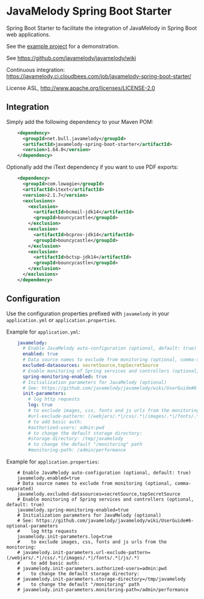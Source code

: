 # JavaMelody Spring Boot Starter

Spring Boot Starter to facilitate the integration of JavaMelody in Spring Boot web applications.

See the [example project](../javamelody-for-spring-boot) for a demonstration.

See https://github.com/javamelody/javamelody/wiki

Continuous integration: https://javamelody.ci.cloudbees.com/job/javamelody-spring-boot-starter/

License ASL, http://www.apache.org/licenses/LICENSE-2.0

## Integration

Simply add the following dependency to your Maven POM:

```xml
    <dependency>
      <groupId>net.bull.javamelody</groupId>
      <artifactId>javamelody-spring-boot-starter</artifactId>
      <version>1.64.0</version>
    </dependency>
```

Optionally add the iText dependency if you want to use PDF exports:

```xml
    <dependency>
      <groupId>com.lowagie</groupId>
      <artifactId>itext</artifactId>
      <version>2.1.7</version>
      <exclusions>
        <exclusion>
          <artifactId>bcmail-jdk14</artifactId>
          <groupId>bouncycastle</groupId>
        </exclusion>
        <exclusion>
          <artifactId>bcprov-jdk14</artifactId>
          <groupId>bouncycastle</groupId>
        </exclusion>
        <exclusion>
          <artifactId>bctsp-jdk14</artifactId>
          <groupId>bouncycastle</groupId>
        </exclusion>
      </exclusions>
    </dependency>
```

## Configuration

Use the configuration properties prefixed with `javamelody` in your `application.yml` or `application.properties`.

Example for `application.yml`:

```yml
    javamelody:
      # Enable JavaMelody auto-configuration (optional, default: true)
      enabled: true
      # Data source names to exclude from monitoring (optional, comma-separated)
      excluded-datasources: secretSource,topSecretSource
      # Enable monitoring of Spring services and controllers (optional, default: true)
      spring-monitoring-enabled: true
      # Initialization parameters for JavaMelody (optional)
      # See: https://github.com/javamelody/javamelody/wiki/UserGuide#6-optional-parameters
      init-parameters:
        # log http requests
        log: true
        # to exclude images, css, fonts and js urls from the monitoring:
        #url-exclude-pattern: (/webjars/.*|/css/.*|/images/.*|/fonts/.*|/js/.*)
        # to add basic auth:
        #authorized-users: admin:pwd
        # to change the default storage directory:
        #storage-directory: /tmp/javamelody
        # to change the default "/monitoring" path
        #monitoring-path: /admin/performance
```

Example for `application.properties`:

```properties
    # Enable JavaMelody auto-configuration (optional, default: true)
    javamelody.enabled=true
    # Data source names to exclude from monitoring (optional, comma-separated)
    javamelody.excluded-datasources=secretSource,topSecretSource
    # Enable monitoring of Spring services and controllers (optional, default: true)
    javamelody.spring-monitoring-enabled=true
    # Initialization parameters for JavaMelody (optional)
    # See: https://github.com/javamelody/javamelody/wiki/UserGuide#6-optional-parameters
    #    log http requests
    javamelody.init-parameters.log=true
    #    to exclude images, css, fonts and js urls from the monitoring:
    # javamelody.init-parameters.url-exclude-pattern=(/webjars/.*|/css/.*|/images/.*|/fonts/.*|/js/.*)
    #    to add basic auth:
    # javamelody.init-parameters.authorized-users=admin:pwd
    #    to change the default storage directory:
    # javamelody.init-parameters.storage-directory=/tmp/javamelody
    #    to change the default "/monitoring" path
    # javamelody.init-parameters.monitoring-path=/admin/performance
```
